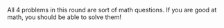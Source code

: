 All 4 problems in this round are sort of math questions. If you are good at math, you should be able to solve them!
